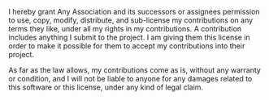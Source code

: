 I hereby grant Any Association and its successors or assignees permission to use, copy, modify, distribute, and sub-license my contributions on any terms they like, under all my rights in my contributions. A contribution includes anything I submit to the project. I am giving them this license in order to make it possible for them to accept my contributions into their project.

As far as the law allows, my contributions come as is, without any warranty or condition, and I will not be liable to anyone for any damages related to this software or this license, under any kind of legal claim.